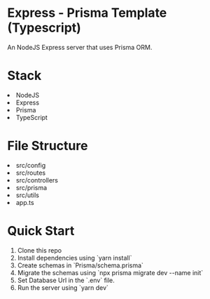 # Express - Prisma Template (Typescript)

An NodeJS Express server that uses Prisma ORM.

# Stack

<li>NodeJS</li>
<li>Express</li>
<li>Prisma</li>
<li>TypeScript</li>

# File Structure

<li>src/config</li>
<li>src/routes</li>
<li>src/controllers</li>
<li>src/prisma</li>
<li>src/utils</li>
<li>app.ts</li>

# Quick Start

<ol>
<li>Clone this repo</li>
<li>Install dependencies using `yarn install`</li>
<li>Create schemas in `Prisma/schema.prisma`</li>
<li>Migrate the schemas using `npx prisma migrate dev --name init`</li>
<li>Set Database Url in the `.env` file.</li>
<li>Run the server using `yarn dev`</li>
</ol>

